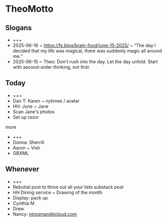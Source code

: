 # TheoMotto

## Slogans

* +++
* 2025-06-16 ~ <https://fs.blog/brain-food/june-15-2025/> ~ “The day I decided that my life was magical, there was suddenly magic all around me.”
* 2025-06-15 ~ Theo: Don't rush into the day. Let the day unfold. Start with second-order thinking, not first.

## Today

* +++
* Dan T: Karen ~ nytimes / avatar
* HH: June ~ Jane
* Scan Jane's photos
* Set up razor

more

* +++
* Donna: Sherrill
* Aaron ~ Vish
* GBXML

## Whenever

* +++
* Rebuttal post to throe out all your lists substack post
* HH Dining service ~ Drawing of the month
* Display: pack up
* Cynthia M
* Drew
* Nancy: <ntrogman@icloud.com>
